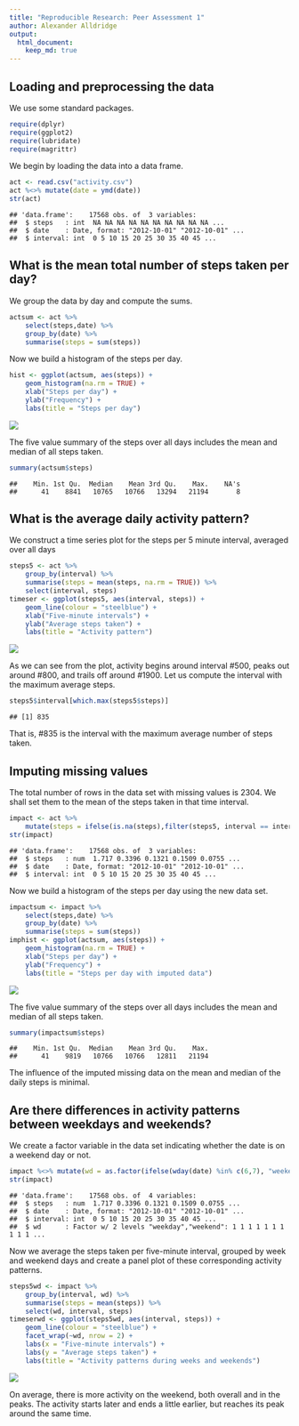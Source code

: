 ```yaml
---
title: "Reproducible Research: Peer Assessment 1"
author: Alexander Alldridge
output: 
  html_document:
    keep_md: true
---
```



## Loading and preprocessing the data

We use some standard packages.


```r
require(dplyr)
require(ggplot2)
require(lubridate)
require(magrittr)
```

We begin by loading the data into a data frame. 


```r
act <- read.csv("activity.csv")
act %<>% mutate(date = ymd(date))
str(act)
```

```
## 'data.frame':	17568 obs. of  3 variables:
##  $ steps   : int  NA NA NA NA NA NA NA NA NA NA ...
##  $ date    : Date, format: "2012-10-01" "2012-10-01" ...
##  $ interval: int  0 5 10 15 20 25 30 35 40 45 ...
```

## What is the mean total number of steps taken per day?

We group the data by day and compute the sums. 


```r
actsum <- act %>% 
    select(steps,date) %>% 
    group_by(date) %>% 
    summarise(steps = sum(steps))
```

Now we build a histogram of the steps per day.

```r
hist <- ggplot(actsum, aes(steps)) + 
    geom_histogram(na.rm = TRUE) +
    xlab("Steps per day") + 
    ylab("Frequency") + 
    labs(title = "Steps per day") 
```

![](PA1_template_files/figure-html/unnamed-chunk-5-1.png)<!-- -->

The five value summary of the steps over all days includes the mean and median of all steps taken.


```r
summary(actsum$steps)
```

```
##    Min. 1st Qu.  Median    Mean 3rd Qu.    Max.    NA's 
##      41    8841   10765   10766   13294   21194       8
```

## What is the average daily activity pattern?

We construct a time series plot for the steps per 5 minute interval, averaged over all days

```r
steps5 <- act %>%
    group_by(interval) %>%
    summarise(steps = mean(steps, na.rm = TRUE)) %>%
    select(interval, steps)
timeser <- ggplot(steps5, aes(interval, steps)) + 
    geom_line(colour = "steelblue") + 
    xlab("Five-minute intervals") + 
    ylab("Average steps taken") + 
    labs(title = "Activity pattern")  
```

![](PA1_template_files/figure-html/unnamed-chunk-8-1.png)<!-- -->

As we can see from the plot, activity begins around interval #500, peaks out around #800, and trails off around #1900. Let us compute the interval with the maximum average steps. 


```r
steps5$interval[which.max(steps5$steps)]
```

```
## [1] 835
```

That is, #835 is the interval with the maximum average number of steps taken. 

## Imputing missing values

The total number of rows in the data set with missing values is 2304. We shall set them to the mean of the steps taken in that time interval.

```r
impact <- act %>%
    mutate(steps = ifelse(is.na(steps),filter(steps5, interval == interval)$steps,steps))
str(impact)
```

```
## 'data.frame':	17568 obs. of  3 variables:
##  $ steps   : num  1.717 0.3396 0.1321 0.1509 0.0755 ...
##  $ date    : Date, format: "2012-10-01" "2012-10-01" ...
##  $ interval: int  0 5 10 15 20 25 30 35 40 45 ...
```

Now we build a histogram of the steps per day using the new data set.

```r
impactsum <- impact %>% 
    select(steps,date) %>% 
    group_by(date) %>% 
    summarise(steps = sum(steps))
imphist <- ggplot(actsum, aes(steps)) + 
    geom_histogram(na.rm = TRUE) +
    xlab("Steps per day") + 
    ylab("Frequency") + 
    labs(title = "Steps per day with imputed data")
```

![](PA1_template_files/figure-html/unnamed-chunk-12-1.png)<!-- -->

The five value summary of the steps over all days includes the mean and median of all steps taken.


```r
summary(impactsum$steps)
```

```
##    Min. 1st Qu.  Median    Mean 3rd Qu.    Max. 
##      41    9819   10766   10766   12811   21194
```

The influence of the imputed missing data on the mean and median of the daily steps is minimal.

## Are there differences in activity patterns between weekdays and weekends?

We create a factor variable in the data set indicating whether the date is on a weekend day or not. 


```r
impact %<>% mutate(wd = as.factor(ifelse(wday(date) %in% c(6,7), "weekend", "weekday")))
str(impact)
```

```
## 'data.frame':	17568 obs. of  4 variables:
##  $ steps   : num  1.717 0.3396 0.1321 0.1509 0.0755 ...
##  $ date    : Date, format: "2012-10-01" "2012-10-01" ...
##  $ interval: int  0 5 10 15 20 25 30 35 40 45 ...
##  $ wd      : Factor w/ 2 levels "weekday","weekend": 1 1 1 1 1 1 1 1 1 1 ...
```

Now we average the steps taken per five-minute interval, grouped by week and weekend days and create a panel plot of these corresponding activity patterns. 



```r
steps5wd <- impact %>%
    group_by(interval, wd) %>%
    summarise(steps = mean(steps)) %>%
    select(wd, interval, steps)
timeserwd <- ggplot(steps5wd, aes(interval, steps)) + 
    geom_line(colour = "steelblue") + 
    facet_wrap(~wd, nrow = 2) + 
    labs(x = "Five-minute intervals") + 
    labs(y = "Average steps taken") + 
    labs(title = "Activity patterns during weeks and weekends")   
```

![](PA1_template_files/figure-html/unnamed-chunk-16-1.png)<!-- -->

On average, there is more activity on the weekend, both overall and in the peaks. The activity starts later and ends a little earlier, but reaches its peak around the same time. 


